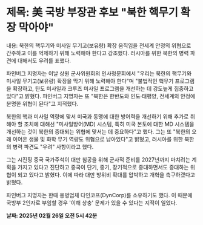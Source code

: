 # **제목: 美 국방 부장관 후보 "북한 핵무기 확장 막아야"**

  내용: 북한의 핵무기와 미사일 무기고(보유량) 확장 움직임을 전세계 안정의 위협으로 간주하고 이를 억제하기 위해 노력해야 한다고 강조했다. 러시아를 위한 북한의 병력 파견에 대해서도 우려를 표했다. 

파인버그 지명자는 이날 상원 군사위원회의 인사청문회에서 "우리는 북한의 핵무기와 미사일 무기고(보유량) 확장을 막기 위해 노력해야 한다"며 "불법적인 핵무기 프로그램을 확장하고, 탄도 미사일과 크루즈 미사일 프로그램을 개선하는 데 강도높게 집중하고 있다"고 밝혔다. 파인버그 지명자는 또 "북한은 한반도와 인도·태평양, 전세계의 안정에 분명한 위협이 된다"고 지적했다. 

북한의 핵과 미사일 역량에 맞서 미국과 동맹에 대한 방어력을 개선하기 위해 추가로 취해야 할 조치에 대해선 "미사일방어(MD) 시스템, 특히 미국 본토에 대한 MD 시스템을 개선하는 것이 북한의 증대되는 위협에 맞서는 데 중요하다"고 했다. 그는 또 "북한의 오래 이어온 생물 및 화학 무기 역량도 위협으로 남아있다"고 밝혔고, 러시아를 위한 북한의 병력 파견도 "우려" 사항이라고 했다. 

그는 시진핑 중국 국가주석이 대만 침공을 위해 군사적 준비를 2027년까지 마치려는 계획을 가지고 있다고 진단하고 중국이 단기, 중기, 장기적으로 중대하면서도 증대하는 위협이 되고 있다고 밝혔다. 이에 따라 대만 방위비 확대를 압박하고 개혁을 촉구하겠다고 밝혔다. 

파인버그 지명자는 한때 용병업체 다인코프(DynCorp)를 소유하기도 했다. 이 때문에 국방부 2인자로 부임할 경우 '이해 상충' 문제가 있을 수 있다는 지적이 일었다.

  **날짜: 2025년 02월 26일 오전 5시 42분**